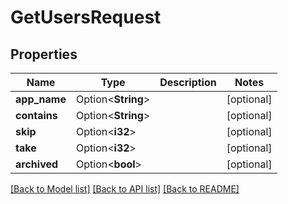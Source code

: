 # GetUsersRequest

## Properties

Name | Type | Description | Notes
------------ | ------------- | ------------- | -------------
**app_name** | Option<**String**> |  | [optional]
**contains** | Option<**String**> |  | [optional]
**skip** | Option<**i32**> |  | [optional]
**take** | Option<**i32**> |  | [optional]
**archived** | Option<**bool**> |  | [optional]

[[Back to Model list]](../README.md#documentation-for-models) [[Back to API list]](../README.md#documentation-for-api-endpoints) [[Back to README]](../README.md)


